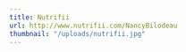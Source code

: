 ```yaml
---
title: Nutrifii
url: http://www.nutrifii.com/NancyBilodeau
thumbnail: "/uploads/nutrifii.jpg"
---
```

